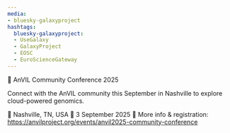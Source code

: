 ```yaml
---
media:
- bluesky-galaxyproject
hashtags:
  bluesky-galaxyproject:
  - UseGalaxy
  - GalaxyProject
  - EOSC
  - EuroScienceGateway
---
```

📣 AnVIL Community Conference 2025

Connect with the AnVIL community this September in Nashville to explore cloud-powered genomics.

📍 Nashville, TN, USA
📅 3 September 2025
🔗 More info & registration: https://anvilproject.org/events/anvil2025-community-conference
